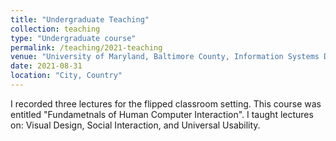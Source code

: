 ```yaml
---
title: "Undergraduate Teaching"
collection: teaching
type: "Undergraduate course"
permalink: /teaching/2021-teaching
venue: "University of Maryland, Baltimore County, Information Systems Department"
date: 2021-08-31
location: "City, Country"
---
```


I recorded three lectures for the flipped classroom setting. This course was entitled "Fundametnals of Human Computer Interaction". I taught lectures on: Visual Design, Social Interaction, and Universal Usability. 
